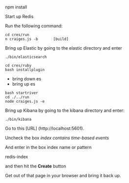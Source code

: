 
npm install

Start up Redis

Run the following command:

```
cd cres/run
n craiges.js -b       [build]
```

Bring up Elastic by going to the elastic directory and enter

```
./bin/elasticsearch
```

```
cd cres/ruby
bash installplugin
```

* bring down es
* bring up es

```
bash startriver
cd ./../run
node craiges.js -e
```

Bring up Kibana by going to the kibana directory and enter:

```
./bin/kibana
```

Go to this
[URL]
(http://localhost:5601).


Uncheck the box *index contains time-based events*

And enter in the box index name or pattern

redis-index

and then hit the **Create** button

Get out of that page in your browser and bring it back up.
